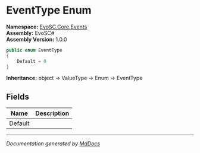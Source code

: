 ﻿<!--  
  <auto-generated>   
    The contents of this file were generated by a tool.  
    Changes to this file may be list if the file is regenerated  
  </auto-generated>   
-->

# EventType Enum

**Namespace:** [EvoSC.Core.Events](../index.md)  
**Assembly:** EvoSC\#  
**Assembly Version:** 1.0.0

```csharp
public enum EventType
{
    Default = 0
}
```

**Inheritance:** object → ValueType → Enum → EventType

## Fields

| Name    | Description |
| ------- | ----------- |
| Default |             |

___

*Documentation generated by [MdDocs](https://github.com/ap0llo/mddocs)*
